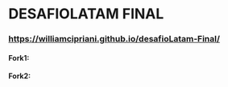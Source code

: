 # DESAFIOLATAM FINAL
### https://williamcipriani.github.io/desafioLatam-Final/ 

#### Fork1:
#### Fork2: